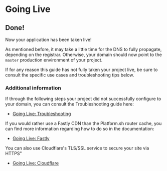# Going Live

## Done!

Now your application has been taken live! 

As mentioned before, it may take a little time for the DNS to fully propagate, depending on the registrar. Otherwise, your domain should now point to the `master` production environment of your project.

If for any reason this guide has not fully taken your project live, be sure to consult the specific use cases and troubleshooting tips below.

### Additional information

If through the following steps your project did not successfully configure to your domain, you can consult the Troubleshooting guide here:

* [Going Live: Troubleshooting](/golive/troubleshoot.md)

If you would rather use a Fastly CDN than the Platform.sh router cache, you can find more information regarding how to do so in the documentation:

* [Going Live: Fastly](/golive/steps/fastly.md)

You can also use Cloudflare's TLS/SSL service to secure your site via HTTPS"

* [Going Live: Cloudflare](/golive/steps/cloudflare.md)

